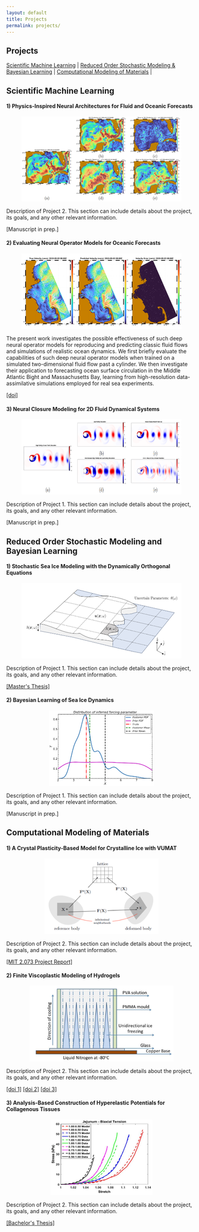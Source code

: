 ```yaml
---
layout: default
title: Projects
permalink: projects/
---
```


<h2>Projects</h2>

<p class="project-links">
    <a href="#scientific-machine-learning"><u>Scientific Machine Learning</u></a> 
    <span class="separator">|</span>
    <a href="#stochastic-modeling"><u>Reduced Order Stochastic Modeling & <br> Bayesian Learning</u></a> 
    <span class="separator">|</span>
    <a href="#computational-modeling"><u>Computational Modeling of Materials</u></a>
    <span class="separator">|</span>
</p>

<div id="scientific-machine-learning">

<h2>Scientific Machine Learning</h2>

<div class="project-content">
    <h4>1) Physics-Inspired Neural Architectures for Fluid and Oceanic Forecasts</h4>
    <figure style="text-align:center;">
        <img src="/assets/images/Projects/physics_inspired.png" alt="Project 1" style="height:225px;">
    </figure>
    <p>Description of Project 2. This section can include details about the project, its goals, and any other relevant information.</p>
    [Manuscript in prep.]
</div>

<div class="project-content">
    <h4>2) Evaluating Neural Operator Models for Oceanic Forecasts</h4>
    <figure style="text-align:center;">
        <img src="/assets/images/Projects/evaluation_neural_op.png" alt="Project 2" style="height:200px;">
    </figure>
    <p>The present work investigates the possible effectiveness of such deep neural operator models for reproducing and predicting classic fluid flows and simulations of realistic ocean dynamics. We first briefly evaluate the capabilities of such deep neural operator models when trained on a simulated two-dimensional fluid flow past a cylinder. We then investigate their application to forecasting ocean surface circulation in the Middle Atlantic Bight and Massachusetts Bay, learning from high-resolution data-assimilative simulations employed for real sea experiments. </p>
    <a href="https://ieeexplore.ieee.org/abstract/document/10337380" target="_blank">[doi]</a>
</div>

<div class="project-content">
    <h4>3) Neural Closure Modeling for 2D Fluid Dynamical Systems</h4>
    <figure style="text-align:center;">
        <img src="/assets/images/Projects/neural_closure.png" alt="Project 3" style="height:200px;">
    </figure>
    <p>Description of Project 1. This section can include details about the project, its goals, and any other relevant information.</p>
    [Manuscript in prep.]
</div>

</div>

<div id="stochastic-modeling">

<h2>Reduced Order Stochastic Modeling and Bayesian Learning</h2>


<div class="project-content">
    <h4>1) Stochastic Sea Ice Modeling with the Dynamically Orthogonal Equations</h4>
    <figure style="text-align:center;">
            <img src="/assets/images/Projects/stochastic_sea_ice.png" alt="Project 4" style="height:200px;">
    </figure>
    <p>Description of Project 1. This section can include details about the project, its goals, and any other relevant information.</p>
    <a href="http://example.com" target="_blank">[Master's Thesis]</a>
</div>

<div class="project-content">
    <h4>2) Bayesian Learning of Sea Ice Dynamics</h4>
    <figure style="text-align:center;">
        <img src="/assets/images/Projects/bayesian_learning.png" alt="Project 5" style="height:200px;">
    </figure>
    <p>Description of Project 1. This section can include details about the project, its goals, and any other relevant information.</p>
    [Manuscript in prep.]
</div>

</div>

<div id="computational-modeling">

<h2>Computational Modeling of Materials</h2>

<div class="project-content">
    <h4>1) A Crystal Plasticity-Based Model for Crystalline Ice with VUMAT</h4>
    <figure style="text-align:center;">
        <img src="/assets/images/Projects/crystal_VUMAT.png" alt="Project 6" style="height:200px;">
    </figure>
    <p>Description of Project 2. This section can include details about the project, its goals, and any other relevant information.</p>
    <a href="/assets/files/Anantha_SureshBabu_2073_Project_Report.pdf" target="_blank">[MIT 2.073 Project Report]</a>
</div>

<div class="project-content">
    <h4>2) Finite Viscoplastic Modeling of Hydrogels</h4>
    <figure style="text-align:center;">
        <img src="/assets/images/Projects/viscoplastic_hydrogel.PNG" alt="Project 7" style="height:200px;">
    </figure>
    <p>Description of Project 2. This section can include details about the project, its goals, and any other relevant information.</p>
    <a href="https://iopscience.iop.org/article/10.1088/2053-1591/ab2a49" target="_blank">[doi 1]</a>
    <a href="https://www.sciencedirect.com/science/article/pii/S0020722518317099" target="_blank">[doi 2]</a>
    <a href="https://iopscience.iop.org/article/10.1088/2053-1591/ab0691" target="_blank">[doi 3]</a>
</div>

<div class="project-content">
    <h4>3) Analysis-Based Construction of Hyperelastic Potentials for Collagenous Tissues</h4>
    <figure style="text-align:center;">
        <img src="/assets/images/Projects/analysis_collagenous.PNG" alt="Project 8" style="height:200px;">
    </figure>
    <p>Description of Project 2. This section can include details about the project, its goals, and any other relevant information.</p>
    <a href="http://example.com" target="_blank">[Bachelor's Thesis]</a>
</div>

</div>


